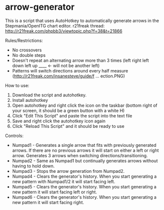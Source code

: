 arrow-generator
=========================
This is a script that uses AutoHotkey to automatically generate arrows in the Stepmania/OpenITG chart editor.
r21freak thread: http://r21freak.com/phpbb3/viewtopic.php?f=38&t=21866

Rules/Restrictions:
- No crossovers
- No double steps
- Doesn't repeat an alternating arrow more than 3 times (left right left down left up ____ <- will not be another left)
- Patterns will switch directions around every half measure (http://r21freak.com/insanesteve/guide/f ... ection.PNG)

How to use:
1. Download the script and autohotkey.
2. Install autohotkey
3. Open autohotkey and right click the icon on the taskbar (bottom right of your screen, it should be a green button with a white H)
4. Click "Edit This Script" and paste the script into the text file
5. Save and right click the autohotkey icon again
6. Click "Reload This Script" and it should be ready to use

Controls:
- Numpad1 - Generates a single arrow that fits with previously generated arrows. If there are no previous arrows it will start on either a left or right arrow. Generates 3 arrows when switching directions/transitioning.
- Numpad2 - Same as Numpad1 but continually generates arrows without having to hold down.
- Numpad3 - Stops the arrow generation from Numpad2.
- Numpad4 - Clears the generator's history. When you start generating a new pattern with Numpad1/2 it will start facing left.
- Numpad5 - Clears the generator's history. When you start generating a new pattern it will start facing left or right.
- Numpad6 - Clears the generator's history. When you start generating a new pattern it will start facing right.